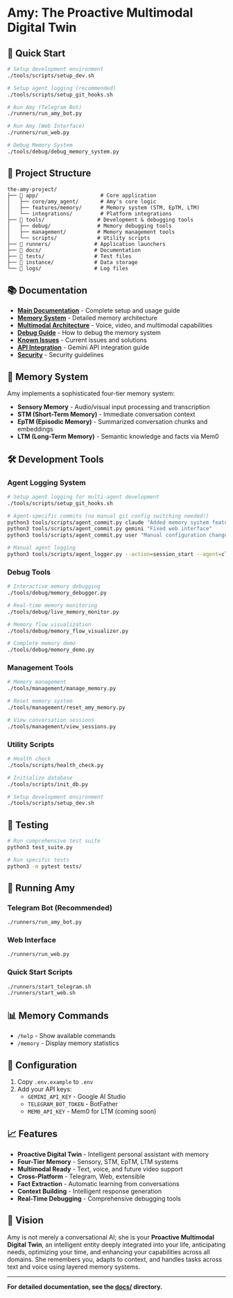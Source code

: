 # Amy: The Proactive Multimodal Digital Twin

## 🚀 Quick Start

```bash
# Setup development environment
./tools/scripts/setup_dev.sh

# Setup agent logging (recommended)
./tools/scripts/setup_git_hooks.sh

# Run Amy (Telegram Bot)
./runners/run_amy_bot.py

# Run Amy (Web Interface)
./runners/run_web.py

# Debug Memory System
./tools/debug/debug_memory_system.py
```

## 📁 Project Structure

```
the-amy-project/
├── 📁 app/                    # Core application
│   ├── core/amy_agent/       # Amy's core logic
│   ├── features/memory/      # Memory system (STM, EpTM, LTM)
│   └── integrations/         # Platform integrations
├── 📁 tools/                 # Development & debugging tools
│   ├── debug/               # Memory debugging tools
│   ├── management/          # Memory management tools
│   └── scripts/             # Utility scripts
├── 📁 runners/              # Application launchers
├── 📁 docs/                 # Documentation
├── 📁 tests/                # Test files
├── 📁 instance/             # Data storage
└── 📁 logs/                 # Log files
```

## 📚 Documentation

- **[Main Documentation](docs/README.md)** - Complete setup and usage guide
- **[Memory System](docs/MEMORY_SYSTEM.md)** - Detailed memory architecture
- **[Multimodal Architecture](docs/MULTIMODAL_ARCHITECTURE.md)** - Voice, video, and multimodal capabilities
- **[Debug Guide](docs/MEMORY_DEBUG_GUIDE.md)** - How to debug the memory system
- **[Known Issues](docs/AMY_ISSUES.md)** - Current issues and solutions
- **[API Integration](docs/GEMINI.md)** - Gemini API integration guide
- **[Security](docs/SECURITY.md)** - Security guidelines

## 🧠 Memory System

Amy implements a sophisticated four-tier memory system:

- **Sensory Memory** - Audio/visual input processing and transcription
- **STM (Short-Term Memory)** - Immediate conversation context
- **EpTM (Episodic Memory)** - Summarized conversation chunks and embeddings
- **LTM (Long-Term Memory)** - Semantic knowledge and facts via Mem0

## 🛠️ Development Tools

### Agent Logging System
```bash
# Setup agent logging for multi-agent development
./tools/scripts/setup_git_hooks.sh

# Agent-specific commits (no manual git config switching needed!)
python3 tools/scripts/agent_commit.py claude "Added memory system features"
python3 tools/scripts/agent_commit.py gemini "Fixed web interface"
python3 tools/scripts/agent_commit.py user "Manual configuration changes"

# Manual agent logging
python3 tools/scripts/agent_logger.py --action=session_start --agent=claude --model=claude-3.5-sonnet
```

### Debug Tools
```bash
# Interactive memory debugging
./tools/debug/memory_debugger.py

# Real-time memory monitoring
./tools/debug/live_memory_monitor.py

# Memory flow visualization
./tools/debug/memory_flow_visualizer.py

# Complete memory demo
./tools/debug/memory_demo.py
```

### Management Tools
```bash
# Memory management
./tools/management/manage_memory.py

# Reset memory system
./tools/management/reset_amy_memory.py

# View conversation sessions
./tools/management/view_sessions.py
```

### Utility Scripts
```bash
# Health check
./tools/scripts/health_check.py

# Initialize database
./tools/scripts/init_db.py

# Setup development environment
./tools/scripts/setup_dev.sh
```

## 🧪 Testing

```bash
# Run comprehensive test suite
python3 test_suite.py

# Run specific tests
python3 -m pytest tests/
```

## 🚀 Running Amy

### Telegram Bot (Recommended)
```bash
./runners/run_amy_bot.py
```

### Web Interface
```bash
./runners/run_web.py
```

### Quick Start Scripts
```bash
./runners/start_telegram.sh
./runners/start_web.sh
```

## 📊 Memory Commands

- `/help` - Show available commands
- `/memory` - Display memory statistics

## 🔧 Configuration

1. Copy `.env.example` to `.env`
2. Add your API keys:
   - `GEMINI_API_KEY` - Google AI Studio
   - `TELEGRAM_BOT_TOKEN` - BotFather
   - `MEM0_API_KEY` - Mem0 for LTM (coming soon)

## 📈 Features

- **Proactive Digital Twin** - Intelligent personal assistant with memory
- **Four-Tier Memory** - Sensory, STM, EpTM, LTM systems
- **Multimodal Ready** - Text, voice, and future video support
- **Cross-Platform** - Telegram, Web, extensible
- **Fact Extraction** - Automatic learning from conversations
- **Context Building** - Intelligent response generation
- **Real-Time Debugging** - Comprehensive debugging tools

## 🎯 Vision

Amy is not merely a conversational AI; she is your **Proactive Multimodal Digital Twin**, an intelligent entity deeply integrated into your life, anticipating needs, optimizing your time, and enhancing your capabilities across all domains. She remembers you, adapts to context, and handles tasks across text and voice using layered memory systems.

---

**For detailed documentation, see the [docs/](docs/) directory.** 